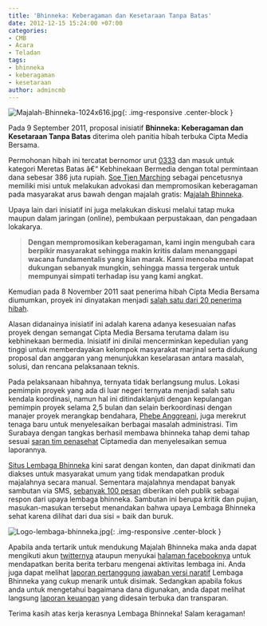 ```yaml
---
title: 'Bhinneka: Keberagaman dan Kesetaraan Tanpa Batas'
date: 2012-12-15 15:24:00 +07:00
categories:
- CMB
- Acara
- Teladan
tags:
- bhinneka
- keberagaman
- kesetaraan
author: admincmb
---
```


![Majalah-Bhinneka-1024x616.jpg](/uploads/Majalah-Bhinneka-1024x616.jpg){: .img-responsive .center-block }

Pada 9 September 2011, proposal inisiatif **Bhinneka: Keberagaman dan Kesetaraan Tanpa Batas** diterima oleh panitia hibah terbuka Cipta Media Bersama.

Permohonan hibah ini tercatat bernomor urut [0333](http://www.ciptamedia.org/2011/09/12/bhinneka-keberagaman-dan-kesetaraan-tanpa-batas/) dan masuk untuk kategori Meretas Batas â€“ Kebhinekaan Bermedia dengan total permintaan dana sebesar 386 juta rupiah. [Soe Tjen Marching](http://www.kelola.or.id/database/music/list/&dd_id=88&p=1&alph=p_t) sebagai pencetusnya memiliki misi untuk melakukan advokasi dan mempromosikan keberagaman pada masyarakat arus bawah dengan majalah gratis: M[ajalah Bhinneka](http://issuu.com/bhinneka/docs/bhinneka_edisi_011_-_agama_dan_kepercayaan__jun_20).

Upaya lain dari inisiatif ini juga melakukan diskusi melalui tatap muka maupun dalam jaringan (online), pembukaan perpustakaan, dan pengadaan lokakarya.

> **Dengan mempromosikan keberagaman, kami ingin mengubah cara berpikir masyarakat sehingga makin kritis dalam menanggapi wacana fundamentalis yang kian marak. Kami mencoba mendapat dukungan sebanyak mungkin, sehingga massa tergerak untuk mempunyai simpati terhadap isu yang kami angkat.**

Kemudian pada 8 November 2011 saat penerima hibah Cipta Media Bersama diumumkan, proyek ini dinyatakan menjadi [salah satu dari 20 penerima hibah](http://wikimedia.or.id/wiki/Cipta_Media_Bersama_Menganugrahkan_1_Juta_Dolar_AS_Kepada_20_Pemohon_Hibah_Untuk_Perbaikan_Media_di_Indonesia).

Alasan didanainya inisiatif ini adalah karena adanya kesesuaian nafas proyek dengan semangat Cipta Media Bersama terutama dalam isu kebhinekaan bermedia. Inisiatif ini dinilai mencerminkan kepedulian yang tinggi untuk memberdayakan kelompok masyarakat marjinal serta didukung proposal dan anggaran yang menunjukkan keselarasan antara masalah, solusi, dan rencana pelaksanaan teknis.

Pada pelaksanaan hibahnya, ternyata tidak berlangsung mulus. Lokasi pemimpin proyek yang ada di luar negeri ternyata menjadi salah satu kendala koordinasi, namun hal ini ditindaklanjuti dengan kepulangan pemimpin proyek selama 2,5 bulan dan selain berkoordinasi dengan manajer proyek merangkap bendahara, [Phebe Anggreani,](http://ciptamedia.org/wiki/Phebe_Anggraeni) juga merekrut tenaga baru untuk menyelesaikan berbagai masalah administrasi. Tim Surabaya dengan tangkas berhasil membawa bhinneka tahap demi tahap sesuai [saran tim penasehat](http://www.ciptamedia.org/wiki/Bhinneka:_Keberagaman_dan_Kesetaraan_Tanpa_Batas/Catatan_Tim_Penasehat) Ciptamedia dan menyelesaikan semua laporannya.

[Situs Lembaga Bhinneka](http://lembagabhinneka.org/) kini sarat dengan konten, dan dapat dinikmati dan diakses untuk masyarakat umum yang tidak mendapatkan produk majalahnya secara manual. Sementara majalahnya mendapat banyak sambutan via SMS, [sebanyak 100 pesan](http://lapor.ciptamedia.org/reports/?c=22) diberikan oleh publik sebagai respon dari upaya lembaga bhinneka. Sambutan ini berupa kritik dan pujian, masukan-masukan tersebut menandakan bahwa upaya Lembaga Bhinneka sehat karena dilihat dari dua sisi = baik dan buruk.

![Logo-lembaga-bhinneka.jpg](/uploads/Logo-lembaga-bhinneka.jpg){: .img-responsive .center-block }

Apabila anda tertarik untuk mendukung Majalah Bhinneka maka anda dapat mengikuti akun [twitternya](https://twitter.com/LembagaBhinneka) ataupun menyukai [halaman facebooknya](http://www.facebook.com/lembaga.bhinneka) untuk mendapatkan berita berita terbaru mengenai aktivitas lembaga ini. Anda juga dapat melihat [laporan pertanggung jawaban versi naratif](http://ciptamedia.org/wiki/Bhinneka:_Keberagaman_dan_Kesetaraan_Tanpa_Batas/Laporan) Lembaga Bhinneka yang cukup menarik untuk disimak. Sedangkan apabila fokus anda untuk mengetahui bagaimana dana digunakan, anda dapat melihat langsung [laporan keuangan](http://ciptamedia.org/wiki/Bhinneka:_Keberagaman_dan_Kesetaraan_Tanpa_Batas/Laporan_Penggunaan_Dana) yang didesain terbuka dan transparan.

Terima kasih atas kerja kerasnya Lembaga Bhinneka! Salam keragaman!